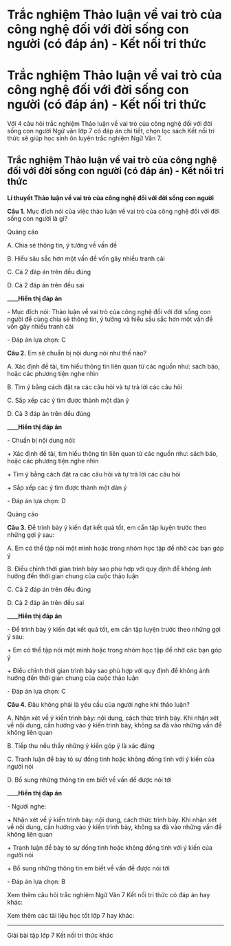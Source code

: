 # Trắc nghiệm Thảo luận về vai trò của công nghệ đối với đời sống con người (có đáp án) - Kết nối tri thức

# Trắc nghiệm Thảo luận về vai trò của công nghệ đối với đời sống con người (có đáp án) - Kết nối tri thức

Với 4 câu hỏi trắc nghiệm Thảo luận về vai trò của công nghệ đối với đời sống con người Ngữ văn lớp 7 có đáp án chi tiết, chọn lọc sách Kết nối tri thức sẽ giúp học sinh ôn luyện trắc nghiệm Ngữ Văn 7.

## Trắc nghiệm Thảo luận về vai trò của công nghệ đối với đời sống con người (có đáp án) - Kết nối tri thức

**Lí thuyết Thảo luận về vai trò của công nghệ đối với đời sống con người**

**Câu 1.** Mục đích nói của việc thảo luận về vai trò của công nghệ đối với đời sống con người là gì?

Quảng cáo

A. Chia sẻ thông tin, ý tưởng về vấn đề

B. Hiểu sâu sắc hơn một vấn đề vốn gây nhiều tranh cãi

C. Cả 2 đáp án trên đều đúng

D. Cả 2 đáp án trên đều sai

____**Hiển thị đáp án**

\- Mục đích nói: Thảo luận về vai trò của công nghệ đối với đời sống con người để cùng chia sẻ thông tin, ý tưởng và hiểu sâu sắc hơn một vấn đề vốn gây nhiều tranh cãi

\- Đáp án lựa chọn: C

**Câu 2.** Em sẽ chuẩn bị nội dung nói như thế nào?

A. Xác định đề tài, tìm hiểu thông tin liên quan từ các nguồn như: sách báo, hoặc các phương tiện nghe nhìn

B. Tìm ý bằng cách đặt ra các câu hỏi và tự trả lời các câu hỏi

C. Sắp xếp các ý tìm được thành một dàn ý

D. Cả 3 đáp án trên đều đúng

____**Hiển thị đáp án**

\- Chuẩn bị nội dung nói:

\+ Xác định đề tài, tìm hiểu thông tin liên quan từ các nguồn như: sách báo, hoặc các phương tiện nghe nhìn

\+ Tìm ý bằng cách đặt ra các câu hỏi và tự trả lời các câu hỏi

\+ Sắp xếp các ý tìm được thành một dàn ý

\- Đáp án lựa chọn: D

Quảng cáo

**Câu 3.** Để trình bày ý kiến đạt kết quả tốt, em cần tập luyện trước theo những gợi ý sau:

A. Em có thể tập nói một mình hoặc trong nhóm học tập để nhờ các bạn góp ý

B. Điều chỉnh thời gian trình bày sao phù hợp với quy định để không ảnh hưởng đến thời gian chung của cuộc thảo luận

C. Cả 2 đáp án trên đều đúng

D. Cả 2 đáp án trên đều sai

____**Hiển thị đáp án**

\- Để trình bày ý kiến đạt kết quả tốt, em cần tập luyện trước theo những gợi ý sau:

\+ Em có thể tập nói một mình hoặc trong nhóm học tập để nhờ các bạn góp ý

\+ Điều chỉnh thời gian trình bày sao phù hợp với quy định để không ảnh hưởng đến thời gian chung của cuộc thảo luận

\- Đáp án lựa chọn: C

**Câu 4.** Đâu không phải là yêu cầu của người nghe khi thảo luận?

A. Nhận xét về ý kiến trình bày: nội dung, cách thức trình bày. Khi nhận xét về nội dung, cần hướng vào ý kiến trình bày, không sa đà vào những vấn đề không liên quan

B. Tiếp thu nếu thấy những ý kiến góp ý là xác đáng

C. Tranh luận để bày tỏ sự đồng tình hoặc không đồng tình với ý kiến của người nói

D. Bổ sung những thông tin em biết về vấn đề được nói tới

____**Hiển thị đáp án**

\- Người nghe:

\+ Nhận xét về ý kiến trình bày: nội dung, cách thức trình bày. Khi nhận xét về nội dung, cần hướng vào ý kiến trình bày, không sa đà vào những vấn đề không liên quan

\+ Tranh luận để bày tỏ sự đồng tình hoặc không đồng tình với ý kiến của người nói

\+ Bổ sung những thông tin em biết về vấn đề được nói tới

\- Đáp án lựa chọn: B

Xem thêm câu hỏi trắc nghiệm Ngữ Văn 7 Kết nối tri thức có đáp án hay khác:

Xem thêm các tài liệu học tốt lớp 7 hay khác:

* * *

Giải bài tập lớp 7 Kết nối tri thức khác
